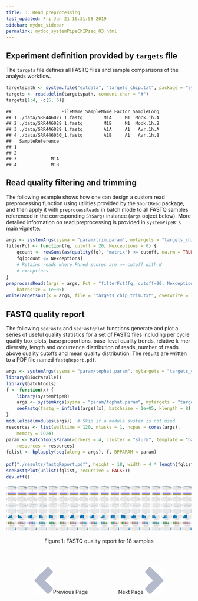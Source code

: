 ```yaml
---
title: 3. Read preprocessing
last_updated: Fri Jun 21 16:31:58 2019
sidebar: mydoc_sidebar
permalink: mydoc_systemPipeChIPseq_03.html
---
```


## Experiment definition provided by `targets` file

The `targets` file defines all FASTQ files and sample comparisons of the analysis workflow.


```r
targetspath <- system.file("extdata", "targets_chip.txt", package = "systemPipeR")
targets <- read.delim(targetspath, comment.char = "#")
targets[1:4, -c(5, 6)]
```

```
##                   FileName SampleName Factor SampleLong
## 1 ./data/SRR446027_1.fastq        M1A     M1  Mock.1h.A
## 2 ./data/SRR446028_1.fastq        M1B     M1  Mock.1h.B
## 3 ./data/SRR446029_1.fastq        A1A     A1   Avr.1h.A
## 4 ./data/SRR446030_1.fastq        A1B     A1   Avr.1h.B
##   SampleReference
## 1                
## 2                
## 3             M1A
## 4             M1B
```

## Read quality filtering and trimming

The following example shows how one can design a custom read
preprocessing function using utilities provided by the `ShortRead` package, and then
apply it with `preprocessReads` in batch mode to all FASTQ samples referenced in the
corresponding `SYSargs` instance (`args` object below). More detailed information on
read preprocessing is provided in `systemPipeR's` main vignette.


```r
args <- systemArgs(sysma = "param/trim.param", mytargets = "targets_chip.txt")
filterFct <- function(fq, cutoff = 20, Nexceptions = 0) {
    qcount <- rowSums(as(quality(fq), "matrix") <= cutoff, na.rm = TRUE)
    fq[qcount <= Nexceptions]
    # Retains reads where Phred scores are >= cutoff with N
    # exceptions
}
preprocessReads(args = args, Fct = "filterFct(fq, cutoff=20, Nexceptions=0)", 
    batchsize = 1e+05)
writeTargetsout(x = args, file = "targets_chip_trim.txt", overwrite = TRUE)
```

## FASTQ quality report

The following `seeFastq` and `seeFastqPlot` functions generate and plot a series of useful quality statistics for a set of FASTQ files including per cycle quality box
plots, base proportions, base-level quality trends, relative k-mer
diversity, length and occurrence distribution of reads, number of reads
above quality cutoffs and mean quality distribution. The results are
written to a PDF file named `fastqReport.pdf`.


```r
args <- systemArgs(sysma = "param/tophat.param", mytargets = "targets_chip.txt")
library(BiocParallel)
library(batchtools)
f <- function(x) {
    library(systemPipeR)
    args <- systemArgs(sysma = "param/tophat.param", mytargets = "targets_chip.txt")
    seeFastq(fastq = infile1(args)[x], batchsize = 1e+05, klength = 8)
}
moduleload(modules(args))  # Skip if a module system is not used
resources <- list(walltime = 120, ntasks = 1, ncpus = cores(args), 
    memory = 1024)
param <- BatchtoolsParam(workers = 4, cluster = "slurm", template = "batchtools.slurm.tmpl", 
    resources = resources)
fqlist <- bplapply(seq(along = args), f, BPPARAM = param)

pdf("./results/fastqReport.pdf", height = 18, width = 4 * length(fqlist))
seeFastqPlot(unlist(fqlist, recursive = FALSE))
dev.off()
```

![](./pages/mydoc/systemPipeChIPseq_files/fastqReport.png)
<div align="center">Figure 1: FASTQ quality report for 18 samples</div>

<br><br><center><a href="mydoc_systemPipeChIPseq_02.html"><img src="images/left_arrow.png" alt="Previous page."></a>Previous Page &nbsp; &nbsp; &nbsp; &nbsp; &nbsp; &nbsp; &nbsp; &nbsp; &nbsp; &nbsp; Next Page
<a href="mydoc_systemPipeChIPseq_04.html"><img src="images/right_arrow.png" alt="Next page."></a></center>
